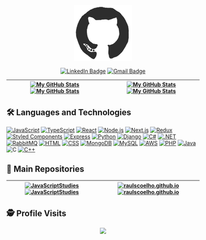 <div align="center">
  <picture>
    <source
      srcset="/assets/github-light.gif"
      media="(prefers-color-scheme: dark)"
    />
    <source
      srcset="/assets/github-dark.gif"
      media="(prefers-color-scheme: light), (prefers-color-scheme: no-preference)"
    />
    <img src="/assets/github-dark.gif" width="150px" />
  </picture>
  
  [![LinkedIn Badge](https://img.shields.io/badge/LinkedIn-blue?style=for-the-badge&logo=linkedin&logoColor=white)](https://www.linkedin.com/in/raulscoelho)
  [![Gmail Badge](https://img.shields.io/badge/Gmail-D14836?style=for-the-badge&logo=gmail&logoColor=white)](mailto:raul.s.coelho@gmail.com)
  
  | [![My GitHub Stats](https://github-readme-stats.vercel.app/api?username=raulscoelho&show_icons=true&include_all_commits=true&count_private=true&theme=dracula&hide_border=true)](https://github.com/raulscoelho#gh-dark-mode-only)[![My GitHub Stats](https://github-readme-stats.vercel.app/api?username=raulscoelho&show_icons=true&include_all_commits=true&count_private=true)](https://github.com/raulscoelho#gh-light-mode-only) | [![My GitHub Stats](https://github-readme-stats.vercel.app/api/top-langs/?username=raulscoelho&layout=compact&theme=dracula&hide_border=true&exclude_repo=masstransit,microservices-dotnet6)](https://github.com/raulscoelho#gh-dark-mode-only)[![My GitHub Stats](https://github-readme-stats.vercel.app/api/top-langs/?username=raulscoelho&layout=compact&exclude_repo=masstransit,microservices-dotnet6)](https://github.com/raulscoelho#gh-light-mode-only) |
  | ------------- | ------------- |
  
</div>

## :hammer_and_wrench: Languages and Technologies  <br />
[![JavaScript](https://skillicons.dev/icons?i=js)](https://developer.mozilla.org/en-US/docs/Learn/Getting_started_with_the_web/JavaScript_basics)
[![TypeScript](https://skillicons.dev/icons?i=ts)](https://www.typescriptlang.org/docs/handbook/typescript-in-5-minutes.html)
[![React](https://skillicons.dev/icons?i=react)](https://reactjs.org/docs/getting-started.html)
[![Node.js](https://skillicons.dev/icons?i=nodejs)](https://nodejs.org/en/docs)
[![Next.js](https://skillicons.dev/icons?i=next)](https://nextjs.org/docs/getting-started)
[![Redux](https://skillicons.dev/icons?i=redux)](https://redux.js.org)
[![Styled Components](https://skillicons.dev/icons?i=styledcomponents)](https://styled-components.com)
[![Express](https://skillicons.dev/icons?i=express)](https://expressjs.com/)
[![Python](https://skillicons.dev/icons?i=python)](https://www.python.org/doc)
[![Django](https://skillicons.dev/icons?i=django)](https://docs.djangoproject.com/en/3.2)
[![C#](https://skillicons.dev/icons?i=cs)](https://docs.microsoft.com/en-us/dotnet/csharp)
[![.NET](https://skillicons.dev/icons?i=dotnet)](https://docs.microsoft.com/en-us/dotnet)
[![RabbitMQ](https://skillicons.dev/icons?i=rabbitmq)](https://www.rabbitmq.com)
[![HTML](https://skillicons.dev/icons?i=html)](https://developer.mozilla.org/en-US/docs/Learn/HTML/Introduction_to_HTML)
[![CSS](https://skillicons.dev/icons?i=css)](https://developer.mozilla.org/en-US/docs/Learn/CSS/First_steps)
[![MongoDB](https://skillicons.dev/icons?i=mongodb)](https://docs.mongodb.com/manual)
[![MySQL](https://skillicons.dev/icons?i=mysql)](https://dev.mysql.com/doc)
[![AWS](https://skillicons.dev/icons?i=aws)](https://aws.amazon.com)
[![PHP](https://skillicons.dev/icons?i=php)](https://www.php.net)
[![Java](https://skillicons.dev/icons?i=java)](https://www.java.com)
![C](https://skillicons.dev/icons?i=c)
[![C++](https://skillicons.dev/icons?i=cpp)](https://learn.microsoft.com/pt-br/cpp/cpp/?view=msvc-170)

## :file_folder: Main Repositories  <br />
<div align="center">
  
  | [![JavaScriptStudies](https://github-readme-stats.vercel.app/api/pin/?username=raulscoelho&repo=javascriptstudies&hide_border=true&theme=dracula)](https://github.com/RaulSCoelho/JavaScriptStudies#gh-dark-mode-only)[![JavaScriptStudies](https://github-readme-stats.vercel.app/api/pin/?username=raulscoelho&repo=javascriptstudies)](https://github.com/RaulSCoelho/JavaScriptStudies#gh-light-mode-only) | [![raulscoelho.github.io](https://github-readme-stats.vercel.app/api/pin/?username=raulscoelho&repo=raulscoelho.github.io&hide_border=true&theme=dracula)](https://github.com/RaulSCoelho/raulscoelho.github.io#gh-dark-mode-only)[![raulscoelho.github.io](https://github-readme-stats.vercel.app/api/pin/?username=raulscoelho&repo=raulscoelho.github.io)](https://github.com/RaulSCoelho/raulscoelho.github.io#gh-light-mode-only) |
  | ------------- | ------------- |
  
</div>

## :detective: Profile Visits  <br />
 <p align="center"> 
   <img alingn="center" src="https://profile-counter.glitch.me/raulscoelho/count.svg" />
 </p>
